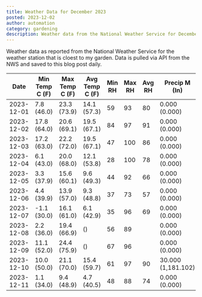 ```yaml
---
title: Weather Data for December 2023
posted: 2023-12-02
author: automation
category: gardening
description: Weather data from the National Weather Service for December 2023
---
```


Weather data as reported from the National Weather Service for the weather station 
that is cloest to my garden. Data is pulled via API from the NWS and saved to this 
blog post daily.

|Date|Min Temp C (F)|Max Temp C (F)|Avg Temp C (F)|Min RH|Max RH|Avg RH|Precip M (In)|Avg Precip/Hr|
|---|---|---|---|---|---|---|---|---|
|2023-12-01|7.8 (46.0)|23.3 (73.9)|14.1 (57.3)|59|93|80|0.000 (0.000)|0.000 (0.000)|
|2023-12-02|17.8 (64.0)|20.6 (69.1)|19.5 (67.1)|84|97|91|0.000 (0.000)|0.000 (0.000)|
|2023-12-03|17.2 (63.0)|22.2 (72.0)|19.5 (67.1)|47|100|86|0.000 (0.000)|0.000 (0.000)|
|2023-12-04|6.1 (43.0)|20.0 (68.0)|12.1 (53.8)|28|100|78|0.000 (0.000)|0.000 (0.000)|
|2023-12-05|3.3 (37.9)|15.6 (60.1)|9.6 (49.3)|44|92|66|0.000 (0.000)|0.000 (0.000)|
|2023-12-06|4.4 (39.9)|13.9 (57.0)|9.3 (48.8)|37|73|57|0.000 (0.000)|0.000 (0.000)|
|2023-12-07|-1.1 (30.0)|16.1 (61.0)|6.1 (42.9)|35|96|69|0.000 (0.000)|0.000 (0.000)|
|2023-12-08|2.2 (36.0)|19.4 (66.9)| ()|56|89||0.000 (0.000)|0.000 (0.000)|
|2023-12-09|11.1 (52.0)|24.4 (75.9)| ()|67|96||0.000 (0.000)|0.000 (0.000)|
|2023-12-10|10.0 (50.0)|21.1 (70.0)|15.4 (59.7)|61|97|90|30.000 (1,181.102)|28.121 (28.121)|
|2023-12-11|1.1 (34.0)|9.4 (48.9)|4.7 (40.5)|48|88|74|0.000 (0.000)|0.000 (0.000)|

